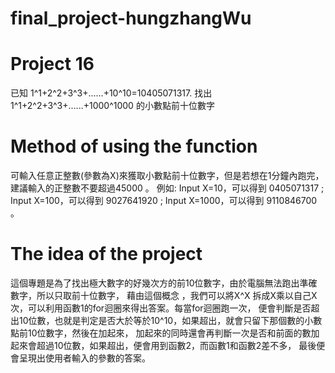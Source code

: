 # final_project-hungzhangWu 
# Project 16
已知 1^1+2^2+3^3+......+10^10=10405071317.
找出 1^1+2^2+3^3+......+1000^1000 的小數點前十位數字
# Method of using the function
可輸入任意正整數(參數為X)來獲取小數點前十位數字，但是若想在1分鐘內跑完，建議輸入的正整數不要超過45000 。
例如: Input X=10，可以得到 0405071317 ;
      Input X=100，可以得到 9027641920 ;
      Input X=1000，可以得到 9110846700 。
# The idea of the project
這個專題是為了找出極大數字的好幾次方的前10位數字，由於電腦無法跑出準確數字，所以只取前十位數字，
藉由這個概念 ，我們可以將X^X 拆成X乘以自己X次，可以利用函數1的for迴圈來得出答案。每當for迴圈跑一次，
便會判斷是否超出10位數，也就是判定是否大於等於10^10，如果超出，就會只留下那個數的小數點前10位數字，然後在加起來，
加起來的同時還會再判斷一次是否和前面的數加起來會超過10位數，如果超出，便會用到函數2，而函數1和函數2差不多，
最後便會呈現出使用者輸入的參數的答案。
